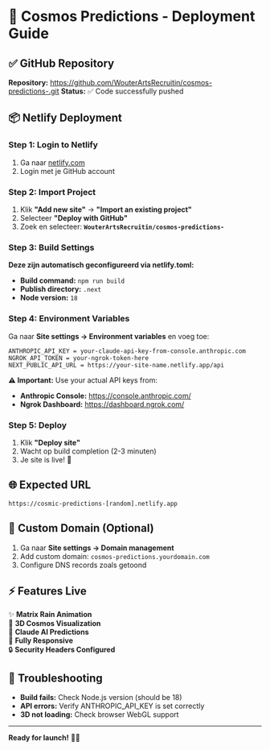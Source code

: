 # 🚀 Cosmos Predictions - Deployment Guide

## ✅ GitHub Repository
**Repository:** https://github.com/WouterArtsRecruitin/cosmos-predictions-.git
**Status:** ✅ Code successfully pushed

## 📦 Netlify Deployment

### Step 1: Login to Netlify
1. Ga naar [netlify.com](https://netlify.com)
2. Login met je GitHub account

### Step 2: Import Project
1. Klik **"Add new site"** → **"Import an existing project"**
2. Selecteer **"Deploy with GitHub"**  
3. Zoek en selecteer: **`WouterArtsRecruitin/cosmos-predictions-`**

### Step 3: Build Settings
**Deze zijn automatisch geconfigureerd via netlify.toml:**
- **Build command:** `npm run build`
- **Publish directory:** `.next`
- **Node version:** `18`

### Step 4: Environment Variables
Ga naar **Site settings → Environment variables** en voeg toe:

```env
ANTHROPIC_API_KEY = your-claude-api-key-from-console.anthropic.com
NGROK_API_TOKEN = your-ngrok-token-here
NEXT_PUBLIC_API_URL = https://your-site-name.netlify.app/api
```

**⚠️ Important:** Use your actual API keys from:
- **Anthropic Console:** https://console.anthropic.com/
- **Ngrok Dashboard:** https://dashboard.ngrok.com/

### Step 5: Deploy
1. Klik **"Deploy site"**
2. Wacht op build completion (2-3 minuten)
3. Je site is live! 🎉

## 🌐 Expected URL
`https://cosmic-predictions-[random].netlify.app`

## 🔧 Custom Domain (Optional)
1. Ga naar **Site settings → Domain management**
2. Add custom domain: `cosmos-predictions.yourdomain.com`
3. Configure DNS records zoals getoond

## ⚡ Features Live
✨ **Matrix Rain Animation**  
🌌 **3D Cosmos Visualization**  
🤖 **Claude AI Predictions**  
📱 **Fully Responsive**  
🔒 **Security Headers Configured**

## 🐛 Troubleshooting
- **Build fails:** Check Node.js version (should be 18)
- **API errors:** Verify ANTHROPIC_API_KEY is set correctly  
- **3D not loading:** Check browser WebGL support

---

**Ready for launch!** 🚀🌌